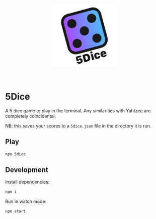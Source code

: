 <div align="center">
	<br>
	<img width="200" height="200" src="designs/5dice.png" alt="logo">
	<br>
	<br>
	<br>
</div>

# 5Dice

A 5 dice game to play in the terminal. Any similarities with Yahtzee are
completely coincidental.

NB: this saves your scores to a `5dice.json` file in the directory it is run.

## Play

```bash
npx 5dice
```

## Development

Install dependencies:

```bash
npm i
```

Run in watch mode:

```
npm start
```
